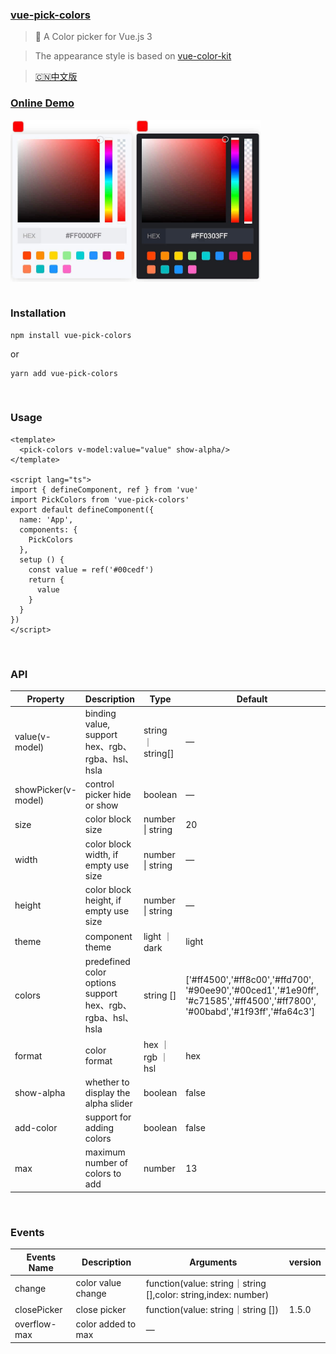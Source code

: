 ### [vue-pick-colors](https://github.com/qiuzongyuan/vue-pick-colors)

>  🎉 A Color picker for Vue.js 3

> The appearance style is based on [vue-color-kit](https://github.com/anish2690/vue-color-kit)

> [🇨🇳中文版](https://github.com/qiuzongyuan/vue-pick-colors/blob/main/README-zh_CN.md)


### [Online Demo](https://qiuzongyuan.github.io/vue-pick-colors/)

<div style="display: flex">
    <img src="./images/effect-light.png" style="width:200px;" />
    <img src="./images/effect-dark.png" style="width:200px;" />
</div>

<br/>

### Installation
```
npm install vue-pick-colors
```
or
```
yarn add vue-pick-colors
```
<br/>

### Usage
```vue
<template>
  <pick-colors v-model:value="value" show-alpha/>
</template>

<script lang="ts">
import { defineComponent, ref } from 'vue'
import PickColors from 'vue-pick-colors'
export default defineComponent({
  name: 'App',
  components: {
    PickColors
  },
  setup () {
    const value = ref('#00cedf')
    return {
      value
    }
  }
})
</script>
```
<br/>

### API

| Property            | Description                                                | Type               | Default                                                      | version |
| ------------------- | ---------------------------------------------------------- | ------------------ | ------------------------------------------------------------ | ------- |
| value(v-model)      | binding value, support hex、rgb、rgba、hsl、hsla            | string ｜ string[] | —                                                            |         |
| showPicker(v-model) | control picker hide or show                                | boolean            | —                                                            | 1.5.0   |
| size                | color block size                                           | number \| string   | 20                                                           |         |
| width               | color block width, if empty use size                       | number \| string   | —                                                            | 1.5.0   |
| height              | color block height, if empty use size                      | number \| string   | —                                                            | 1.5.0   |
| theme               | component theme                                            | light ｜ dark      | light                                                        |         |
| colors              | predefined color options support hex、rgb、rgba、hsl、hsla | string []          | ['#ff4500','#ff8c00','#ffd700', '#90ee90','#00ced1','#1e90ff', '#c71585','#ff4500','#ff7800', '#00babd','#1f93ff','#fa64c3'] |         |
| format              | color format                                               | hex ｜ rgb ｜ hsl  | hex                                                          |         |
| show-alpha          | whether to display the alpha slider                        | boolean            | false                                                        |         |
| add-color           | support for adding colors                                  | boolean            | false                                                        |         |
| max                 | maximum number of colors to add                            | number             | 13                                                           |         |




<br/>

### Events

| Events Name  | Description        | Arguments                                                    | version |
| ------------ | ------------------ | ------------------------------------------------------------ | ------- |
| change       | color value change | function(value: string｜string [],color: string,index: number) |         |
| closePicker  | close picker       | function(value: string｜string [])                           | 1.5.0   |
| overflow-max | color added to max | —                                                            |         |